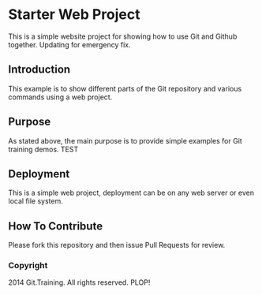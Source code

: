 # Starter Web Project

This is a simple website project for showing how to use Git and Github together. Updating for emergency fix.

## Introduction

This example is to show different parts of the Git repository and various commands using a web project.

## Purpose

As stated above, the main purpose is to provide simple examples for Git training demos. TEST

## Deployment

This is a simple web project, deployment can be on any web server or even local file system.

## How To Contribute

Please fork this repository and then issue Pull Requests for review.

### Copyright

2014 Git.Training. All rights reserved. PLOP!